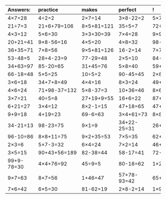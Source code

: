 | Answers: | practice | makes | perfect | ! |
| :--- | :--- | :--- | :--- | :--- |
| 4×7=28 | 4÷2=2 | 2×7=14 | 3×8-22=2 | 5×7=35 | 
| 21÷7=3 | 21+6+79=106 | 8×5+81=121 | 35÷5=7 | 72÷9=8 | 
| 4×3=12 | 5×6=30 | 3×3+30=39 | 7×4=28 | 9×9=81 | 
| 20+21=41 | 9×8-56=16 | 4×5=20 | 4×8=32 | 98-10=88 | 
| 36+35=71 | 7×8=56 | 9×5+81=126 | 16-2=14 | 7×7=49 | 
| 53-48=5 | 28+4-23=9 | 77-29=48 | 2×5=10 | 84-50=34 | 
| 34+63=97 | 85-20=65 | 31+45=76 | 5×8=40 | 59+15=74 | 
| 66-18=48 | 5×5=25 | 10÷5=2 | 90-45=45 | 2×8=16 | 
| 3×6=18 | 34+7+8=49 | 4×4=16 | 8×3=24 | 49+92-18=123 | 
| 4×6=24 | 71+98-37=132 | 5×8-37=3 | 10+36=46 | 8×6=48 | 
| 3×7=21 | 40÷5=8 | 27+19+9=55 | 16+6=22 | 87+75-60=102 | 
| 6+21=27 | 3×4=12 | 8×2-1=15 | 47+18=65 | 47+24-67=4 | 
| 9+9=18 | 4+19=23 | 69-6=63 | 3×4+61=73 | 8×8=64 | 
| 34-21=13 | 98-23=75 | 9×1=9 | 34+22-25=31 | 26+48=74 | 
| 96-10=86 | 8×8+11=75 | 9×2+35=53 | 7×5=35 | 62+44+41=147 | 
| 2×3=6 | 5×7-3=32 | 6×4=24 | 7×2=14 | 46+88+34=168 | 
| 3×5=15 | 90+43+56=189 | 82-38=44 | 58-17=41 | 72-21=51 | 
| 99+9-78=30 | 4×4+76=92 | 45÷9=5 | 80-18=62 | 1×2=2 | 
| 9×7=63 | 8×7=56 | 1+46=47 | 57+78-93=42 | 65+12=77 | 
| 7×6=42 | 6×5=30 | 81-62=19 | 2×8-2=14 | 1×9=9 | 

